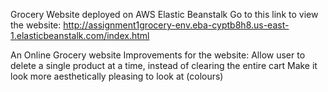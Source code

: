 Grocery Website deployed on AWS Elastic Beanstalk
Go to this link to view the website: http://assignment1grocery-env.eba-cyptb8h8.us-east-1.elasticbeanstalk.com/index.html

An Online Grocery website
Improvements for the website:
Allow user to delete a single product at a time, instead of clearing the entire cart
Make it look more aesthetically pleasing to look at (colours)
